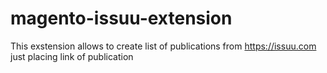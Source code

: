 # magento-issuu-extension

This exstension allows to create list of publications from https://issuu.com just placing link of publication
